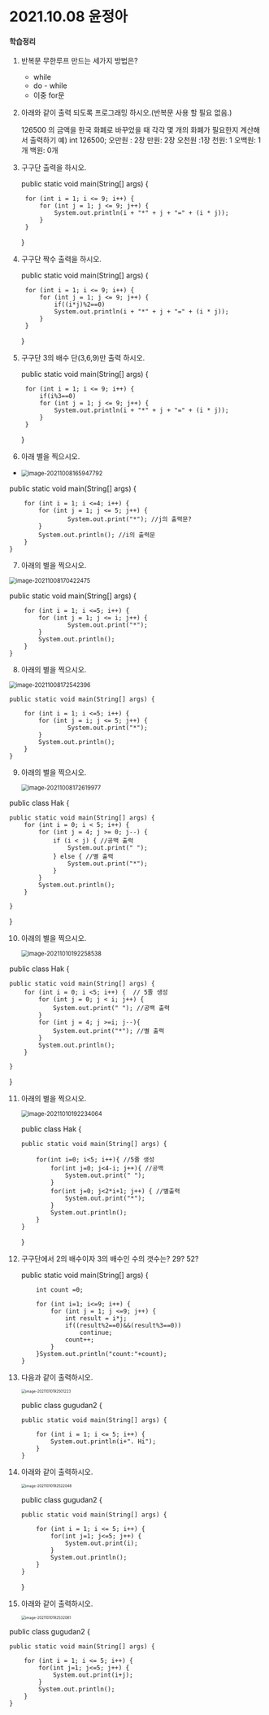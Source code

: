# 2021.10.08 윤정아

#### 학습정리

1. 반복문 무한루프 만드는 세가지 방법은?

   - while 
   - do - while 
   - 이중 for문

2. 아래와 같이 출력 되도록 프로그래밍 하시오.(반복문 사용 할 필요 없음.)

   126500 의 금액을 한국 화폐로 바꾸었을 때 각각 몇 개의 화폐가 필요한지 계산해서 출력하기
   예) int 126500;
   오만원 : 2장	
   만원:    2장
   오천원 :1장
   천원: 1
   오백원: 1개
   백원: 0개

   

3. 구구단 출력을 하시오. 

   	public static void main(String[] args) {
   	
   		for (int i = 1; i <= 9; i++) {
   			for (int j = 1; j <= 9; j++) {
   				System.out.println(i + "*" + j + "=" + (i * j));
   			}	
   		}	
   	}

4. 구구단 짝수 출력을 하시오.

   public static void main(String[] args) {

   		for (int i = 1; i <= 9; i++) {
   			for (int j = 1; j <= 9; j++) {
   				if((i*j)%2==0)
   				System.out.println(i + "*" + j + "=" + (i * j));
   			}	
   		}	
   	}

5. 구구단 3의 배수 단(3,6,9)만 출력 하시오.

   public static void main(String[] args) {

   		for (int i = 1; i <= 9; i++) {
   			if(i%3==0)
   			for (int j = 1; j <= 9; j++) {
   				System.out.println(i + "*" + j + "=" + (i * j));
   			}	
   		}	
   	}

6. 아래 별을 찍으시오.

- <img src="C:\Users\JungAh\AppData\Roaming\Typora\typora-user-images\image-20211008165947792.png" alt="image-20211008165947792" style="zoom:80%;" />

public static void main(String[] args) {

		for (int i = 1; i <=4; i++) {
			for (int j = 1; j <= 5; j++) {
					System.out.print("*"); //j의 출력문?
			}
			System.out.println(); //i의 출력문
		}
	}
7. 아래의 별을 찍으시오.

<img src="C:\Users\JungAh\AppData\Roaming\Typora\typora-user-images\image-20211008170422475.png" alt="image-20211008170422475" style="zoom:80%;" />

public static void main(String[] args) {

		for (int i = 1; i <=5; i++) {
			for (int j = 1; j <= i; j++) {
					System.out.print("*"); 
			}
			System.out.println();
		}
	}
8. 아래의 별을 찍으시오.

   

<img src="C:\Users\JungAh\AppData\Roaming\Typora\typora-user-images\image-20211008172542396.png" alt="image-20211008172542396" style="zoom:80%;" />

	public static void main(String[] args) {
	
		for (int i = 1; i <=5; i++) {
			for (int j = i; j <= 5; j++) {
					System.out.print("*"); 
			}
			System.out.println();
		}
	}
9. 아래의 별을 찍으시오.

   <img src="C:\Users\JungAh\AppData\Roaming\Typora\typora-user-images\image-20211008172619977.png" alt="image-20211008172619977" style="zoom:80%;" />

public class Hak {

	public static void main(String[] args) {
		for (int i = 0; i < 5; i++) { 
			for (int j = 4; j >= 0; j--) {
				if (i < j) { //공백 출력
					System.out.print(" ");
				} else { //별 출력
					System.out.print("*");
				}
			}
			System.out.println();
		}
	
	}
}

10. 아래의 별을 찍으시오.

    <img src="C:\Users\JungAh\AppData\Roaming\Typora\typora-user-images\image-20211010192258538.png" alt="image-20211010192258538" style="zoom:80%;" />

public class Hak {

	public static void main(String[] args) {
		for (int i = 0; i <5; i++) {  // 5줄 생성
	        for (int j = 0; j < i; j++) {
	            System.out.print(" "); //공백 출력
	        }		
	        for (int j = 4; j >=i; j--){ 
	            System.out.print("*"); //별 출력
	        }
	        System.out.println();
	    }
	
	}
}



11. 아래의 별을 찍으시오.

    <img src="C:\Users\JungAh\AppData\Roaming\Typora\typora-user-images\image-20211010192234064.png" alt="image-20211010192234064" style="zoom:80%;" />

    public class Hak {

    ```
    public static void main(String[] args) {
    
    	for(int i=0; i<5; i++){ //5줄 생성 
            for(int j=0; j<4-i; j++){ //공백 
                System.out.print(" ");
            }
            for(int j=0; j<2*i+1; j++) { //별출력 
                System.out.print("*");
            }
            System.out.println();
        }
    }
    ```
    }

12. 구구단에서 2의 배수이자 3의 배수인 수의 갯수는?  29? 52?

    public static void main(String[] args) {
    		
    		int count =0;
    		
    		for (int i=1; i<=9; i++) { 
    			for (int j = 1; j <=9; j++) {
    				int result = i*j;
    				if((result%2==0)&&(result%3==0))
    					continue;	
    				count++;
    			}
    		}System.out.println("count:"+count);
    	}

13. 다음과 같이 출력하시오.

    <img src="C:\Users\JungAh\AppData\Roaming\Typora\typora-user-images\image-20211010192501223.png" alt="image-20211010192501223" style="zoom:50%;" />

    public class gugudan2 {

    	public static void main(String[] args) {
    	
    		for (int i = 1; i <= 5; i++) {
    			System.out.println(i+". Hi");
    		}
    	}

14. 아래와 같이 출력하시오.

    <img src="C:\Users\JungAh\AppData\Roaming\Typora\typora-user-images\image-20211010192522048.png" alt="image-20211010192522048" style="zoom:50%;" />

    public class gugudan2 {

    	public static void main(String[] args) {
    	
    		for (int i = 1; i <= 5; i++) {
    			for(int j=1; j<=5; j++) {
    				System.out.print(i);
    			}
    			System.out.println();
    		}
    	}
    }

    

15. 아래와 같이 출력하시오.

    

    <img src="C:\Users\JungAh\AppData\Roaming\Typora\typora-user-images\image-20211010192532081.png" alt="image-20211010192532081" style="zoom:50%;" />

    

public class gugudan2 {

	public static void main(String[] args) {
	
		for (int i = 1; i <= 5; i++) {
			for(int j=1; j<=5; j++) {
				System.out.print(i+j);
			}
			System.out.println();
		}
	}